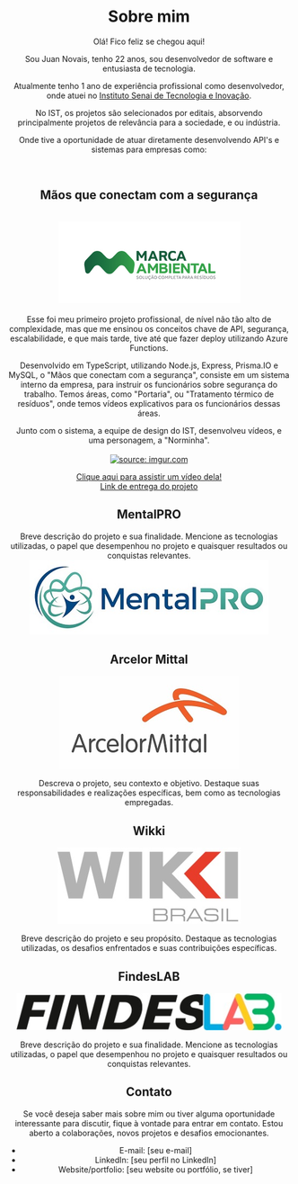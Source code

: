 <div align="center">

# Sobre mim
Olá! Fico feliz se chegou aqui!

Sou Juan Novais, tenho 22 anos, sou desenvolvedor de software e entusiasta de tecnologia.

Atualmente tenho 1 ano de experiência profissional como desenvolvedor, onde atuei no [Instituto Senai de Tecnologia e Inovação](https://senaies.com.br/isteo/).

No IST, os projetos são selecionados por editais, absorvendo principalmente projetos de relevância para a sociedade, e ou indústria.

Onde tive a oportunidade de atuar diretamente desenvolvendo API's e sistemas para empresas como: 
</div>
<br>
<div align="center">

## Mãos que conectam com a segurança
<p align="center">
  <br><img src="./assets/logos/0017_marcaAmbiental.jpg" alt="Marca Ambiental"></br>
<br>Esse foi meu primeiro projeto profissional, de nível não tão alto de complexidade, mas que me ensinou os conceitos chave de API, segurança, escalabilidade, e que mais tarde, tive até que fazer deploy utilizando Azure Functions. </p>
<p align="center">
Desenvolvido em TypeScript, utilizando Node.js, Express, Prisma.IO e MySQL, o "Mãos que conectam com a segurança", consiste em um sistema interno da empresa, para instruir os funcionários sobre segurança do trabalho. Temos áreas, como "Portaria", ou "Tratamento térmico de resíduos", onde temos vídeos explicativos para os funcionários dessas áreas.
</p>

<p align="center">
Junto com o sistema, a equipe de design do IST, desenvolveu vídeos, e uma personagem, a "Norminha".</br>
<br><a href="https://imgur.com/ijKGUbv"><img src="https://i.imgur.com/ijKGUbv.png" title="source: imgur.com" /></a></br>
</p>

<div align="center">
  
[Clique aqui para assistir um vídeo dela!](https://www.youtube.com/watch?v=HD5J8MheS58)</br>
[Link de entrega do projeto](https://www.linkedin.com/posts/regiane-giacomin-74574a189_design-treinamento-tecnologia-activity-7032508165032181760-QVwO?utm_source=share&utm_medium=member_desktop)
  
</div>

## MentalPRO
<div align="center">
 Breve descrição do projeto e sua finalidade. Mencione as tecnologias utilizadas, o papel que desempenhou no projeto e quaisquer resultados ou conquistas relevantes.

  <img src="./assets/logos/Logo_MentalPRO.jpg" alt="MentalPRO">
</div>


## Arcelor Mittal
<p align="center">
  <img src="./assets/logos/Arcelormittal-logo.jpg" alt="Arcelor Mittal">
</p>
Descreva o projeto, seu contexto e objetivo. Destaque suas responsabilidades e realizações específicas, bem como as tecnologias empregadas.

## Wikki
<p align="center">
  <img src="./assets/logos/wikkiBrasil.jpg" alt="Wikki">
</p>
Breve descrição do projeto e seu propósito. Destaque as tecnologias utilizadas, os desafios enfrentados e suas contribuições específicas.

## FindesLAB
<p align="center">
  <img src="./assets/logos/jpg_findesLab.jpg" alt="FindesLAB">
</p>


Breve descrição do projeto e sua finalidade. Mencione as tecnologias utilizadas, o papel que desempenhou no projeto e quaisquer resultados ou conquistas relevantes.

## Contato

Se você deseja saber mais sobre mim ou tiver alguma oportunidade interessante para discutir, fique à vontade para entrar em contato. Estou aberto a colaborações, novos projetos e desafios emocionantes.

- E-mail: [seu e-mail]
- LinkedIn: [seu perfil no LinkedIn]
- Website/portfolio: [seu website ou portfólio, se tiver]
